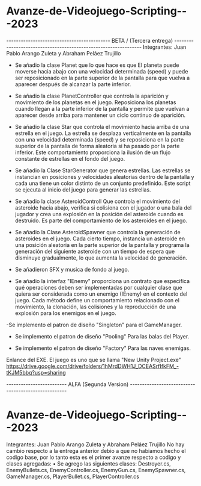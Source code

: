 # Avanze-de-Videojuego-Scripting---2023
------------------------------------------- BETA / (Tercera entrega) ----------------------------------------------------------------
Integrantes: Juan Pablo Arango Zuleta y Abraham Peláez Trujillo

- Se añadio la clase Planet que lo que hace es que El planeta puede moverse hacia abajo
con una velocidad determinada (speed) y puede ser reposicionado en la parte superior 
de la pantalla para que vuelva a aparecer después de alcanzar la parte inferior.

- Se añadio la clase PlanetController que controla la aparición y movimiento de los planetas en el juego. 
Reposiciona los planetas cuando llegan a la parte inferior de la pantalla y permite que vuelvan a aparecer desde arriba para mantener un ciclo continuo de aparición. 

- Se añadio la clase Star que controla el movimiento hacia arriba de una estrella en el juego. 
La estrella se desplaza verticalmente en la pantalla con una velocidad determinada (speed) y se reposiciona en la parte superior de la pantalla
de forma aleatoria si ha pasado por la parte inferior. Este comportamiento proporciona la ilusión de un flujo constante de estrellas en el fondo del juego.

- Se añadio la Clase StarGenerator que genera estrellas. 
Las estrellas se instancian en posiciones y velocidades aleatorias dentro de la pantalla y cada una tiene un color distinto de un conjunto predefinido. 
Este script se ejecuta al inicio del juego para generar las estrellas.

- Se añadio la clase AsteroidControll Que controla el movimiento del asteroide hacia abajo, 
verifica si colisiona con el jugador o una bala del jugador y crea una explosión en la posición del asteroide cuando es destruido.
Es parte del comportamiento de los asteroides en el juego.

- Se añadio la Clase AsteroidSpawner que controla la generación de asteroides en el juego. 
Cada cierto tiempo, instancia un asteroide en una posición aleatoria en la parte superior de la pantalla
y programa la generación del siguiente asteroide con un tiempo de espera que disminuye gradualmente, lo que aumenta la velocidad de generación.

- Se añadieron SFX y musica de fondo al juego.

- Se añadio la interfaz "IEnemy" proporciona un contrato que especifica qué operaciones deben ser implementadas por cualquier clase
que quiera ser considerada como un enemigo (IEnemy) en el contexto del juego. 
Cada método define un comportamiento relacionado con el movimiento, la clonación, las colisiones y la reproducción de una explosión para los enemigos en el juego.

 -Se implemento el patron de diseño "Singleton" para el GameManager.
 
- Se implemento el patron de diseño "Pooling" Para las balas del Player.
  
- Se implemento el patron de diseño "Factory" Para las naves enemigas.


Enlance del EXE.
El juego es uno que se llama "New Unity Project.exe"
https://drive.google.com/drive/folders/1hMrdDWH1J_DCEASrfIfkFM_-tKJM5bbq?usp=sharing



------------------------- ALFA (Segunda Version) ----------------------------------------------------
# Avanze-de-Videojuego-Scripting---2023
Integrantes: Juan Pablo Arango Zuleta y Abraham Peláez Trujillo
No hay cambio respecto a la entrega anterior debio a que no habiamos hecho el codigo base, por lo tanto esta es el primer avanze respecto a codigo y clases agregadas:
•	Se agrego las siguientes clases: Destroyer.cs, EnemyBullets.cs, EnemyController.cs, EnemyGun.cs, EnemySpawner.cs, GameManager.cs, PlayerBullet.cs, PlayerController.cs
